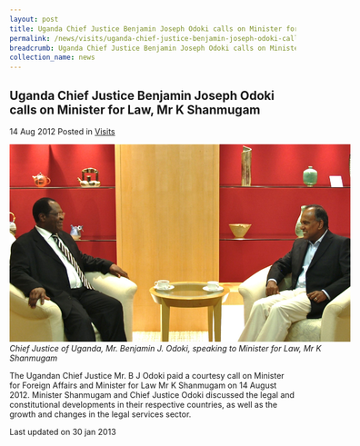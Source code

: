 ```yaml
---
layout: post
title: Uganda Chief Justice Benjamin Joseph Odoki calls on Minister for Law, Mr K Shanmugam
permalink: /news/visits/uganda-chief-justice-benjamin-joseph-odoki-calls-on-minister-for-law-mr-k-shanmugam/
breadcrumb: Uganda Chief Justice Benjamin Joseph Odoki calls on Minister for Law, Mr K Shanmugam
collection_name: news
---
```


<style>
.image {width: 600px;}
.image img {max-width: 100%;}
</style>

Uganda Chief Justice Benjamin Joseph Odoki calls on Minister for Law, Mr K Shanmugam
---

14 Aug 2012 Posted in [Visits](/news/visits/)

<div class="image">
  <img src="/images/uganda-cj-cc-140812-amended.jpg/" alt="uc visit" title="uc visit">
  <i>Chief Justice of Uganda, Mr. Benjamin J. Odoki, speaking to Minister for Law, Mr K Shanmugam</i>
</div>

The Ugandan Chief Justice Mr. B J Odoki paid a courtesy call on Minister for Foreign Affairs and Minister for Law Mr K Shanmugam on 14 August 2012.  Minister Shanmugam and Chief Justice Odoki discussed the legal and constitutional developments in their respective countries, as well as the growth and changes in the legal services sector. 

<p class="right-side-updated">Last updated on 30 jan 2013</p>

